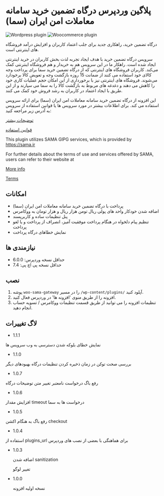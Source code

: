 # پلاگین وردپرس درگاه تضمین خرید سامانه معاملات امن ایران (سما)

![Wordpress plugin](https://img.shields.io/badge/plugin-wordpress-brightgreen "wordpress badge")
![Woocommerce plugin](https://img.shields.io/badge/plugin-woocommerce-brightgreen "woocommerce badge")

درگاه تضمین خرید، راهکاری جدید برای جلب اعتماد کاربران و افزایش درآمد فروشگاه های اینترنتی است.

سرویس درگاه تضمین خرید با هدف ایجاد تجربه لذت بخش کاربران در خرید اینترنتی ایجاد شده است. راهکار ما در این سرویس هم به خریدار و هم فروشگاه اینترنتی کمک می‌کند. کاربران فروشگاه های اینترنتی که از درگاه تضمین خرید سما برای پرداخت وجه کالای خود استفاده می کنند از ضمانت 15 روزه بازگشت وجه و تعویض کالا برخودارد می‌شوند. فروشگاه های اینترنتی نیز با برخورداری از این امکان حجم عملیات کاری خود را کاهش می دهند و دغدغه های مربوط به بازگشت کالا را به سما می سپارند و از این طریق با ایجاد اعتماد در کاربران به رشد فروش خود کمک می کنند.

این افزونه از درگاه تضمین خرید سامانه معاملات امن ایران (سما) برای ارائه سرویس استفاده می کند. برای اطلاعات بیشتر در مورد سرویس ها یا قوانین استفاده از سرویس به آدرس زیر مراجعه کنید:

[توضیحات بیشتر](https://sama.ir/gipg)

[قوانین استفاده](https://sama.ir/guaranteed)

This plugin utilizes SAMA GIPG services, which is provided by https://sama.ir

For further details about the terms of use and services offered by SAMA, users can refer to their website at

[More info](https://sama.ir/gipg)

[Terms](https://sama.ir/guaranteed)

## امکانات

- پرداخت با درگاه تضمین خرید سامانه معاملات امن ایران (سما)
- اضافه شدن خودکار واحد های پولی ریال تومن هزار ریال و هزار تومان به ووکامرس
- پنل تنظیمات ساده و کاربرپسند
- تنظیم پیام دلخواه در هنگام پرداخت موفقیت آمیز، انصراف از پرداخت و یا لغو پرداخت
- نمایش خطاهای درگاه پرداخت

## نیازمندی ها

- حداقل نسخه وردپرس: 6.0.0
- حداقل نسخه پی اچ پی: 7.4

## نصب

1. پوشه `woo-sama-gateway` را در مسیر `/wp-content/plugins/` آپلود کنید.
2. افزونه را از طریق منوی 'افزونه ها' در وردپرس فعال کنید.
3. تنظیمات افزونه را می توانید از طریق قسمت تنظیمات ووکامرس / تسویه حساب انجام دهید.

## لاگ تغییرات

- 1.1.1

نمایش خطای بلوکه شدن دسترسی به وب سرویس ها

- 1.1.0

بررسی صحت توکن در زمان ذخیره کردن تنظیمات درگاه
بهبودهای دیگر

- 1.0.7

رفع باگ درخواست نامعتبر
تغییر متن توضیحات درگاه

- 1.0.6

افزایش مقدار timeout درخواست ها به سما

- 1.0.5

رفع باگ به هنگام اکشن checkout

- 1.0.4

استفاده از plugins_url برای هماهنگی با بعضی از نصب های وردپرس

- 1.0.3

  اضافه شدن sanitization

  تغییر لوگو

- 1.0.0

  نسخه اولیه افزونه
